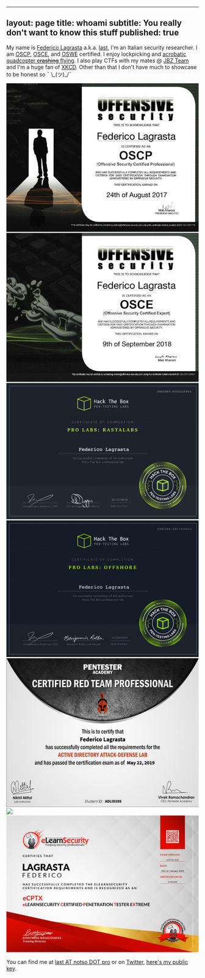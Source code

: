---
 layout: page
 title: whoami
 subtitle: You really don't want to know this stuff
 published: true
 ---

 My name is [Federico Lagrasta](https://www.linkedin.com/in/federico-last-lagrasta/) a.k.a. [last](https://twitter.com/last0x00), I'm an Italian security researcher. I am [OSCP](https://www.offensive-security.com/information-security-certifications/oscp-offensive-security-certified-professional/), [OSCE](https://www.offensive-security.com/information-security-certifications/osce-offensive-security-certified-expert/), and [OSWE](https://www.offensive-security.com/awae-oswe/) certified. I enjoy lockpicking and [acrobatic quadcopter ~~crashing~~ flying](https://www.youtube.com/watch?v=DpP_eaYOmxg). I also play CTFs with my mates @ [JBZ Team](https://jbz.team/about/) and I'm a huge fan of [XKCD](https://xkcd.com/1243/). Other than that I don't have much to showcase to be honest so ¯ \\\_(ツ)\_/¯  

  <div class="row">
  	<div class="column">
     	<img src="/img/oscp.jpg"/>
   	</div>
  	<div class="column">
  		<img src="/img/osce.png"/>
  	</div>
  </div>

 <div class="row">
     <div class="column">
     	<img src="/img/rastalabs.png"/>
   	</div>
    	<div class="column">
     	<img src="/img/offshore.png"/>
 	</div>
 </div> 

 <div class="row">
   	<div class="column">
     	<img src="/img/crtp.png"/>
   	</div>
 	<div class="column">
     	<img src="/img/oswe.jpg"/>
 	</div>

 </div> 
 <div class="row">
     	<img src="/img/ecptx.png"/>
 </div>

 You can find me at [last AT notso DOT pro](mailto:last@notso.pro) or on [Twitter](https://twitter.com/last0x00), [here's my public key]({{site.baseurl}}/pubkey.txt).
